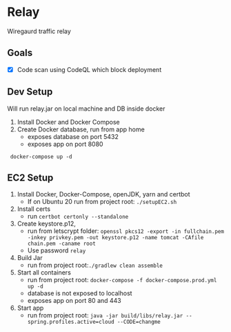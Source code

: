 # Relay
Wiregaurd traffic relay 
## Goals
- [X] Code scan using CodeQL which block deployment

## Dev Setup
Will run relay.jar on local machine and DB inside docker
1. Install Docker and Docker Compose
2. Create Docker database, run from app home
    * exposes database on port 5432
    * exposes app on port 8080
```
 docker-compose up -d
```

## EC2 Setup
1. Install Docker, Docker-Compose, openJDK, yarn and certbot
   * If on Ubuntu 20 run from project root: `./setupEC2.sh`
2. Install certs
   * run `certbot certonly --standalone`
3. Create keystore.p12, 
   * run from letscrypt folder: `openssl pkcs12 -export -in fullchain.pem -inkey privkey.pem -out keystore.p12 -name tomcat -CAfile chain.pem -caname root`
   * Use password `relay`
4. Build Jar
   * run from project root:`./gradlew clean assemble`
5. Start all containers
   * run from project root: `docker-compose -f docker-compose.prod.yml up -d`
   * database is not exposed to localhost
   * exposes app on port 80 and 443
6. Start app
   * run from project root: `java -jar build/libs/relay.jar --spring.profiles.active=cloud --CODE=changme`